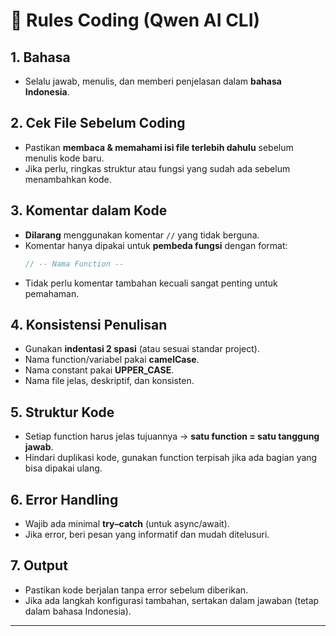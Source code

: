 # 📜 Rules Coding (Qwen AI CLI)

## 1. Bahasa
- Selalu jawab, menulis, dan memberi penjelasan dalam **bahasa Indonesia**.

## 2. Cek File Sebelum Coding
- Pastikan **membaca & memahami isi file terlebih dahulu** sebelum menulis kode baru.  
- Jika perlu, ringkas struktur atau fungsi yang sudah ada sebelum menambahkan kode.

## 3. Komentar dalam Kode
- **Dilarang** menggunakan komentar `//` yang tidak berguna.  
- Komentar hanya dipakai untuk **pembeda fungsi** dengan format:
  ```js
  // -- Nama Function --
  ```
- Tidak perlu komentar tambahan kecuali sangat penting untuk pemahaman.

## 4. Konsistensi Penulisan
- Gunakan **indentasi 2 spasi** (atau sesuai standar project).  
- Nama function/variabel pakai **camelCase**.  
- Nama constant pakai **UPPER_CASE**.  
- Nama file jelas, deskriptif, dan konsisten.

## 5. Struktur Kode
- Setiap function harus jelas tujuannya → **satu function = satu tanggung jawab**.  
- Hindari duplikasi kode, gunakan function terpisah jika ada bagian yang bisa dipakai ulang.

## 6. Error Handling
- Wajib ada minimal **try–catch** (untuk async/await).  
- Jika error, beri pesan yang informatif dan mudah ditelusuri.

## 7. Output
- Pastikan kode berjalan tanpa error sebelum diberikan.  
- Jika ada langkah konfigurasi tambahan, sertakan dalam jawaban (tetap dalam bahasa Indonesia).

---


